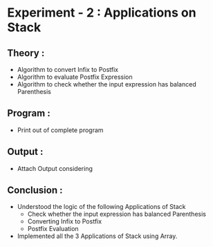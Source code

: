 # Experiment  - 2 : Applications on Stack
## Theory :
- Algorithm to convert Infix to Postfix
- Algorithm to evaluate Postfix Expression
- Algorithm to check whether the input expression has balanced Parenthesis
## Program :
- Print out of complete program
## Output :
- Attach Output considering
## Conclusion :
- Understood the logic of the following Applications of Stack
  - Check whether the input expression has balanced Parenthesis
  - Converting Infix to Postfix
  - Postfix Evaluation
- Implemented all the 3 Applications of Stack using Array.
